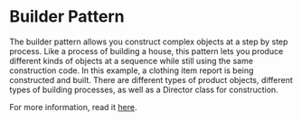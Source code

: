# Builder Pattern

The builder pattern allows you construct complex objects at a step by step process. Like a process of building a house, this pattern lets you produce different kinds of objects at a sequence while still using the same construction code. 
In this example, a clothing item report is being constructed and built. There are different types of product objects, different types of building processes, as well as a Director class for construction.

For more information, read it [here](https://refactoring.guru/design-patterns/builder).

